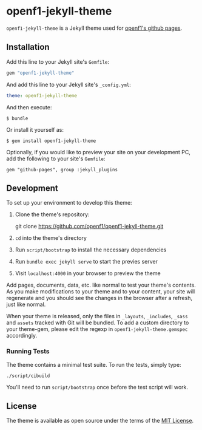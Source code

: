 # openf1-jekyll-theme

`openf1-jekyll-theme` is a Jekyll theme used for [openf1's github pages](https://openf1.github.io).

## Installation

Add this line to your Jekyll site's `Gemfile`:

```ruby
gem "openf1-jekyll-theme"
```

And add this line to your Jekyll site's `_config.yml`:

```yaml
theme: openf1-jekyll-theme
```

And then execute:

    $ bundle

Or install it yourself as:

    $ gem install openf1-jekyll-theme

Optionally, if you would like to preview your site on your development PC, add the following to your site's `Gemfile`:

    gem "github-pages", group :jekyll_plugins

## Development

To set up your environment to develop this theme:

1. Clone the theme's repository:

    git clone https://github.com/openf1/openf1-jekyll-theme.git

2. `cd` into the theme's directory
3. Run `script/bootstrap` to install the necessary dependencies
4. Run `bundle exec jekyll serve` to start the previes server
5. Visit `localhost:4000` in your browser to preview the theme

Add pages, documents, data, etc. like normal to test your theme's contents. As you make modifications to your theme and to your content, your site will regenerate and you should see the changes in the browser after a refresh, just like normal.

When your theme is released, only the files in `_layouts`, `_includes`, `_sass` and `assets` tracked with Git will be bundled.
To add a custom directory to your theme-gem, please edit the regexp in `openf1-jekyll-theme.gemspec` accordingly.

### Running Tests

The theme contains a minimal test suite. To run the tests, simply type:

    ./script/cibuild

You'll need to run `script/bootstrap` once before the test script will work.

## License

The theme is available as open source under the terms of the [MIT License](https://opensource.org/licenses/MIT).


